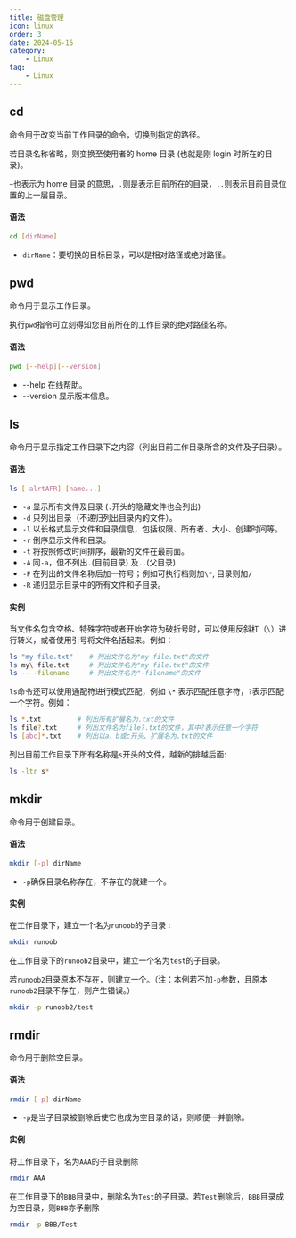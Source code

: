 ```yaml
---
title: 磁盘管理
icon: linux
order: 3
date: 2024-05-15
category:
    - Linux
tag:
    - Linux
---
```



## cd

命令用于改变当前工作目录的命令，切换到指定的路径。

若目录名称省略，则变换至使用者的 home 目录 (也就是刚 login 时所在的目录)。

`~`也表示为 home 目录 的意思，`.`则是表示目前所在的目录，`..`则表示目前目录位置的上一层目录。

#### 语法

```bash
cd [dirName]
```

- `dirName`：要切换的目标目录，可以是相对路径或绝对路径。

## pwd

命令用于显示工作目录。

执行`pwd`指令可立刻得知您目前所在的工作目录的绝对路径名称。

#### 语法

```bash
pwd [--help][--version]
```

- --help 在线帮助。
- --version 显示版本信息。

## ls

命令用于显示指定工作目录下之内容（列出目前工作目录所含的文件及子目录）。

#### 语法

```bash
ls [-alrtAFR] [name...]
```

- `-a` 显示所有文件及目录 (`.`开头的隐藏文件也会列出)
- `-d` 只列出目录（不递归列出目录内的文件）。
- `-l` 以长格式显示文件和目录信息，包括权限、所有者、大小、创建时间等。
- `-r` 倒序显示文件和目录。
- `-t` 将按照修改时间排序，最新的文件在最前面。
- `-A` 同`-a`，但不列出`.`(目前目录) 及`..`(父目录)
- `-F` 在列出的文件名称后加一符号；例如可执行档则加`\*`, 目录则加`/`
- `-R` 递归显示目录中的所有文件和子目录。

#### 实例

当文件名包含空格、特殊字符或者开始字符为破折号时，可以使用反斜杠（`\`）进行转义，或者使用引号将文件名括起来。例如：

```bash
ls "my file.txt"    # 列出文件名为"my file.txt"的文件
ls my\ file.txt     # 列出文件名为"my file.txt"的文件
ls -- -filename     # 列出文件名为"-filename"的文件
```

`ls`命令还可以使用通配符进行模式匹配，例如 `\*` 表示匹配任意字符，`?`表示匹配一个字符。例如：

```bash
ls *.txt         # 列出所有扩展名为.txt的文件
ls file?.txt     # 列出文件名为file?.txt的文件，其中?表示任意一个字符
ls [abc]*.txt    # 列出以a、b或c开头、扩展名为.txt的文件
```

列出目前工作目录下所有名称是`s`开头的文件，越新的排越后面:

```bash
ls -ltr s*
```

## mkdir

命令用于创建目录。

#### 语法

```bash
mkdir [-p] dirName
```

- `-p`确保目录名称存在，不存在的就建一个。

#### 实例

在工作目录下，建立一个名为`runoob`的子目录 :

```bash
mkdir runoob
```

在工作目录下的`runoob2`目录中，建立一个名为`test`的子目录。

若`runoob2`目录原本不存在，则建立一个。（注：本例若不加`-p`参数，且原本`runoob2`目录不存在，则产生错误。）

```bash
mkdir -p runoob2/test
```

## rmdir

命令用于删除空目录。

#### 语法

```bash
rmdir [-p] dirName
```

- `-p`是当子目录被删除后使它也成为空目录的话，则顺便一并删除。

#### 实例

将工作目录下，名为`AAA`的子目录删除

```bash
rmdir AAA
```

在工作目录下的`BBB`目录中，删除名为`Test`的子目录。若`Test`删除后，`BBB`目录成为空目录，则`BBB`亦予删除

```bash
rmdir -p BBB/Test
```
